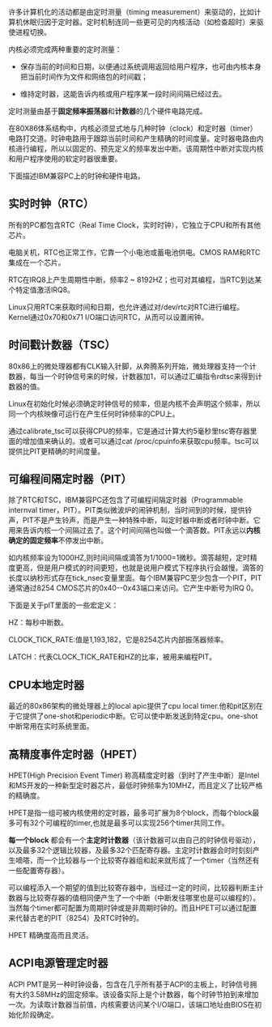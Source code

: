 许多计算机化的活动都是由定时测量（timing measurement）来驱动的，比如计算机休眠归因于定时器。定时机制连同一些更可见的内核活动（如检查超时）来驱使进程切换。

内核必须完成两种重要的定时测量：

- 保存当前的时间和日期，以便通过系统调用返回给用户程序，也可由内核本身把当前时间作为文件和网络包的时间戳；

- 维持定时器，这能告诉内核或用户程序某一段时间间隔已经过去。
 
定时测量由基于**固定频率振荡器**和**计数器**的几个硬件电路完成。

在80X86体系结构中，内核必须显式地与几种时钟（clock）和定时器（timer）电路打交道。时钟电路用于跟踪当前时间和产生精确的时间度量。定时器电路由内核进行编程，所以以固定的、预先定义的频率发出中断。该周期性中断对实现内核和用户程序使用的软定时器很重要。

下面描述IBM兼容PC上的时钟和硬件电路。

## 实时时钟（RTC）

所有的PC都包含RTC（Real Time Clock，实时时钟），它独立于CPU和所有其他芯片。

电脑关机，RTC也正常工作，它靠一个小电池或蓄电池供电。CMOS RAM和RTC集成在一个芯片。

RTC在IRQ8上产生周期性中断，频率2 ~ 8192HZ；也可对其编程，当RTC到达某个特定值激活IRQ8。

Linux只用RTC来获取时间和日期，也允许通过对/dev/rtc对RTC进行编程。Kernel通过0x70和0x71 I/O端口访问RTC，从而可以设置闹钟。

## 时间戳计数器（TSC）

80x86上的微处理器都有CLK输入针脚，从奔腾系列开始，微处理器支持一个计数器，每当一个时钟信号来的时候，计数器加1，可以通过汇编指令rdtsc来得到计数器的值。

Linux在初始化时候必须确定时钟信号的频率，但是内核不会声明这个频率，所以同一个内核映像可运行在产生任何时钟频率的CPU上。

通过calibrate_tsc可以获得CPU的频率，它是通过计算大约5毫秒里tsc寄存器里面的增加值来确认的。或者可以通过cat /proc/cpuinfo来获取cpu频率。tsc可以提供比PIT更精确的时间度量。

## 可编程间隔定时器（PIT）

除了RTC和TSC，IBM兼容PC还包含了可编程间隔定时器（Programmable internval timer，PIT）。PIT类似微波炉的闹钟机制，当时间到的时候，提供铃声，PIT不是产生铃声，而是产生一种特殊中断，叫定时器中断或者时钟中断。它用来告诉内核一个间隔过去了。这个时间间隔也叫做一个滴答数。PIT永远以**内核确定的固定频率**不停发出中断。

如内核频率设为1000HZ,则时间间隔或滴答为1/1000=1微秒。滴答越短，定时精度更高，但是用户模式的时间更短，也就是说用户模式下程序执行会越慢。滴答的长度以纳秒形式存在tick_nsec变量里面。每个IBM兼容PC至少包含一个PIT，PIT通常通过8254 CMOS芯片的0x40--0x43端口来访问。它产生中断号为IRQ 0。

下面是关于pIT里面的一些宏定义：

HZ：每秒中断数。

CLOCK_TICK_RATE:值是1,193,182，它是8254芯片内部振荡器频率。

LATCH：代表CLOCK_TICK_RATE和HZ的比率，被用来编程PIT。

## CPU本地定时器

最近的80x86架构的微处理器上的local apic提供了cpu local timer.他和pit区别在于它提供了one-shot和periodic中断。它可以使中断发送到特定cpu。one-shot中断常用在实时系统里面。

## 高精度事件定时器（HPET）

HPET(High Precision Event Timer) 称高精度定时器（到时了产生中断）是Intel和MS开发的一种新型定时器芯片，最低时钟频率为10MHZ，而且定义了比较严格的精确度。

HPET是指一组可被内核使用的定时器，最多可扩展为8个block，而每个block最多可有32个可编程的timer,也就是最多可以实现256个timer共同工作。

**每一个block** 都会有一个**主定时计数器**（该计数器可以由自己的时钟信号驱动），以及最多32个逻辑比较器，及最多32个匹配寄存器。主定时计数器会时时刻刻产生嘀嗒，而一个比较器与一个比较寄存器组和起来就形成了一个timer（当然还有一些配置寄存器）。

可以编程添入一个期望的值到比较寄存器中，当经过一定的时间，比较器判断主计数器与比较寄存器的值相同便产生了一个中断（中断发往哪里也是可以编程的）。当然每个timer都可配置为周期时钟或是非周期时钟的。而且HPET可以通过配置来代替古老的PIT（8254）及RTC时钟的。

HPET 精确度高而且灵活。

## ACPI电源管理定时器

ACPI PMT是另一种时钟设备，包含在几乎所有基于ACPI的主板上，时钟信号拥有大约3.58MHz的固定频率。该设备实际上是个计数器，每个时钟节拍到来增加一次。为读取计数器当前值，内核需要访问某个I/O端口，该端口地址由BIOS在初始化阶段确定。